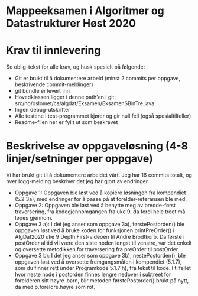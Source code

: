 # Mappeeksamen i Algoritmer og Datastrukturer Høst 2020

# Krav til innlevering

Se oblig-tekst for alle krav, og husk spesielt på følgende:

* Git er brukt til å dokumentere arbeid (minst 2 commits per oppgave, beskrivende commit-meldinger)	
* git bundle er levert inn
* Hovedklassen ligger i denne path'en i git: src/no/oslomet/cs/algdat/Eksamen/EksamenSBinTre.java
* Ingen debug-utskrifter
* Alle testene i test-programmet kjører og gir null feil (også spesialtilfeller)
* Readme-filen her er fyllt ut som beskrevet


# Beskrivelse av oppgaveløsning (4-8 linjer/setninger per oppgave)

Vi har brukt git til å dokumentere arbeidet vårt. Jeg har 16 commits totalt, og hver logg-melding beskriver det jeg har gjort av endringer.

* Oppgave 1: Oppgaven ble løst ved å kopiere løsningen fra kompendiet (5.2 3a), med endringer for å passe på at forelder-referansen ble med.
* Oppgave 2: Oppgaven ble løst ved å benytte meg av bredde-først traversering, fra kodegjennomgangen fra uke 9, da fordi hele treet må løpes gjennom.
* Oppgave 3 a): I det jeg anser som oppgave 3a), førstePostorden() ble oppgaven løst ved å bruke koden for funksjonen printPreOrder() i AlgDat2020 uke 9 Depth First-videoen til Andre Brodtkorb. Da første i postOrder alltid vil være den siste noden lengst til venstre, var det enkelt og oversette metodikken for traversering fra preOrder til postOrder.
* Oppgave 3 b): I det jeg anser som oppgave 3b), nestePostorden(), ble oppgaven løst ved å oversette fremgangsmåten i kompendiet (5.1.7), som du finner rett under Programkode 5.1.7 h), fra tekst til kode. I tilfellet hvor neste node i postorden finnes lengre nedover i subtreet for forelderen sitt høyre-barn, blir metoden førstePostorder() brukt på nytt, da med p.foreldre.høyre som rot.
